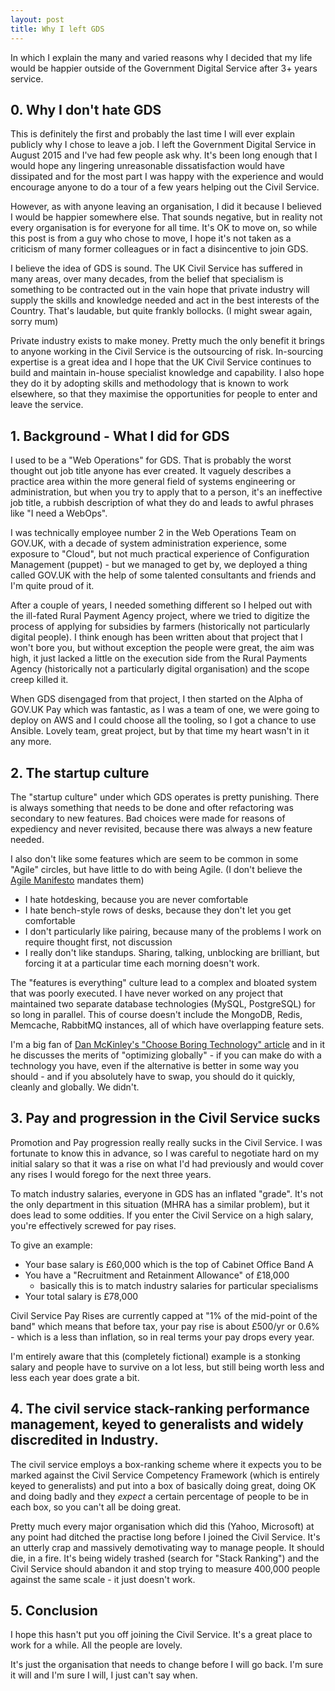 ```yaml
---
layout: post
title: Why I left GDS
---
```

In which I explain the many and varied reasons why I decided that my life would
be happier outside of the Government Digital Service after 3+ years service.

## 0. Why I don't hate GDS

This is definitely the first and probably the last time I will ever explain
publicly why I chose to leave a job. I left the Government Digital Service in
August 2015 and I've had few people ask why. It's been long enough that I would
hope any lingering unreasonable dissatisfaction would have dissipated and for
the most part I was happy with the experience and would encourage anyone to do a
tour of a few years helping out the Civil Service.

However, as with anyone leaving an organisation, I did it because I believed I
would be happier somewhere else. That sounds negative, but in reality not every
organisation is for everyone for all time. It's OK to move on, so while this
post is from a guy who chose to move, I hope it's not taken as a criticism of
many former colleagues or in fact a disincentive to join GDS.

I believe the idea of GDS is sound. The UK Civil Service has suffered in many
areas, over many decades, from the belief that specialism is something to be
contracted out in the vain hope that private industry will supply the skills and
knowledge needed and act in the best interests of the Country. That's laudable,
but quite frankly bollocks. (I might swear again, sorry mum)

Private industry exists to make money. Pretty much the only benefit it brings to
anyone working in the Civil Service is the outsourcing of risk. In-sourcing
expertise is a great idea and I hope that the UK Civil Service continues to
build and maintain in-house specialist knowledge and capability. I also hope
they do it by adopting skills and methodology that is known to work elsewhere,
so that they maximise the opportunities for people to enter and leave the
service.

## 1. Background - What I did for GDS

I used to be a "Web Operations" for GDS. That is probably the worst thought
out job title anyone has ever created. It vaguely describes a practice
area within the more general field of systems engineering or administration, but
when you try to apply that to a person, it's an ineffective job title, a rubbish
description of what they do and leads to awful phrases like "I need a WebOps".

I was technically employee number 2 in the Web Operations Team on GOV.UK, with
a decade of system administration experience, some exposure to "Cloud", but
not much practical experience of Configuration Management (puppet) - but we
managed to get by, we deployed a thing called GOV.UK with the help of some
talented consultants and friends and I'm quite proud of it.

After a couple of years, I needed something different so I helped out with the
ill-fated Rural Payment Agency project, where we tried to digitize the process
of applying for subsidies by farmers (historically not particularly digital
people). I think enough has been written about that project that I won't bore
you, but without exception the people were great, the aim was high, it just
lacked a little on the execution side from the Rural Payments Agency (historically
not a particularly digital organisation) and the scope creep killed it.

When GDS disengaged from that project, I then started on the Alpha of GOV.UK Pay
which was fantastic, as I was a team of one, we were going to deploy on AWS and
I could choose all the tooling, so I got a chance to use Ansible. Lovely team,
great project, but by that time my heart wasn't in it any more.

## 2. The startup culture

The "startup culture" under which GDS operates is pretty punishing. There is
always something that needs to be done and ofter refactoring was secondary to
new features. Bad choices were made for reasons of expediency and never
revisited, because there was always a new feature needed.

I also don't like some features which are seem to be common in some "Agile"
circles, but have little to do with being Agile. (I don't believe the [Agile
 Manifesto](http://agilemanifesto.org) mandates them)

 - I hate hotdesking, because you are never comfortable
 - I hate bench-style rows of desks, because they don't let you get comfortable
 - I don't particularly like pairing, because many of the problems I work on
   require thought first, not discussion
 - I really don't like standups. Sharing, talking, unblocking are brilliant, but
   forcing it at a particular time each morning doesn't work.

The "features is everything" culture lead to a complex and bloated system that
was poorly executed. I have never worked on any project that maintained two
separate database technologies (MySQL, PostgreSQL) for so long in parallel. This
of course doesn't include the MongoDB, Redis, Memcache, RabbitMQ instances, all
of which have overlapping feature sets.

I'm a big fan of [Dan McKinley's "Choose Boring Technology" article](http://mcfunley.com/choose-boring-technology)
and in it he discusses the merits of "optimizing globally" - if you can make do
with a technology you have, even if the alternative is better in some way you
should - and if you absolutely have to swap, you should do it quickly, cleanly
and globally. We didn't.

## 3. Pay and progression in the Civil Service sucks

Promotion and Pay progression really really sucks in the Civil Service. I was
fortunate to know this in advance, so I was careful to negotiate hard on my
initial salary so that it was a rise on what I'd had previously and would cover
any rises I would forego for the next three years.

To match industry salaries, everyone in GDS has an inflated "grade". It's not the
only department in this situation (MHRA has a similar problem), but it does lead
to some oddities. If you enter the Civil Service on a high salary, you're
effectively screwed for pay rises.

To give an example:

 - Your base salary is £60,000 which is the top of Cabinet Office Band A
 - You have a "Recruitment and Retainment Allowance" of £18,000
   - basically this is to match industry salaries for particular specialisms
 - Your total salary is £78,000

Civil Service Pay Rises are currently capped at "1% of the mid-point of the band"
which means that before tax, your pay rise is about £500/yr or 0.6% - which is
a less than inflation, so in real terms your pay drops every year.

I'm entirely aware that this (completely fictional) example is a stonking salary
and people have to survive on a lot less, but still being worth less and less
each year does grate a bit.

## 4. The civil service stack-ranking performance management, keyed to generalists and widely discredited in Industry.

The civil service employs a box-ranking scheme where it expects you to be marked
against the Civil Service Competency Framework (which is entirely keyed to
generalists) and put into a box of basically doing great, doing OK and doing badly
and they _expect_ a certain percentage of people to be in each box, so you can't
all be doing great.

Pretty much every major organisation which did this (Yahoo, Microsoft) at any
point had ditched the practise long before I joined the Civil Service. It's an
utterly crap and massively demotivating way to manage people. It should die, in a
fire. It's being widely trashed (search for "Stack Ranking") and the Civil
Service should abandon it and stop trying to measure 400,000 people against the
same scale - it just doesn't work.

## 5. Conclusion

I hope this hasn't put you off joining the Civil Service. It's a great place to
work for a while. All the people are lovely.

It's just the organisation that needs to change before I will go back. I'm sure
it will and I'm sure I will, I just can't say when.
